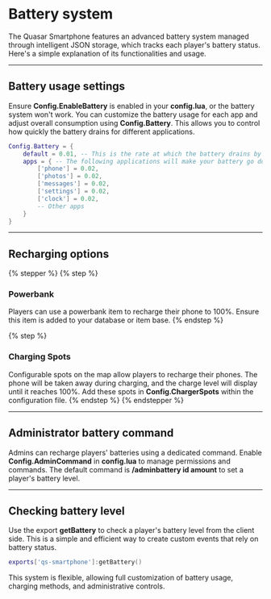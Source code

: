 # Battery system

The Quasar Smartphone features an advanced battery system managed through intelligent JSON storage, which tracks each player's battery status. Here's a simple explanation of its functionalities and usage.

***

## **Battery usage settings**

Ensure **Config.EnableBattery** is enabled in your **config.lua**, or the battery system won't work. You can customize the battery usage for each app and adjust overall consumption using **Config.Battery**. This allows you to control how quickly the battery drains for different applications.

```lua
Config.Battery = {
    default = 0.01, -- This is the rate at which the battery drains by default.
    apps = { -- The following applications will make your battery go down faster.
        ['phone'] = 0.02,
        ['photos'] = 0.02,
        ['messages'] = 0.02,
        ['settings'] = 0.02,
        ['clock'] = 0.02,
        -- Other apps
    }
}
```

***

## **Recharging options**

{% stepper %}
{% step %}
### Powerbank

Players can use a powerbank item to recharge their phone to 100%. Ensure this item is added to your database or item base.
{% endstep %}

{% step %}
### Charging Spots

Configurable spots on the map allow players to recharge their phones. The phone will be taken away during charging, and the charge level will display until it reaches 100%. Add these spots in **Config.ChargerSpots** within the configuration file.
{% endstep %}
{% endstepper %}

***

## **Administrator battery command**

Admins can recharge players' batteries using a dedicated command. Enable **Config.AdminCommand** in **config.lua** to manage permissions and commands. The default command is **/adminbattery id amount** to set a player's battery level.

***

## **Checking battery level**

Use the export **getBattery** to check a player's battery level from the client side. This is a simple and efficient way to create custom events that rely on battery status.

```lua
exports['qs-smartphone']:getBattery()
```

This system is flexible, allowing full customization of battery usage, charging methods, and administrative controls.
